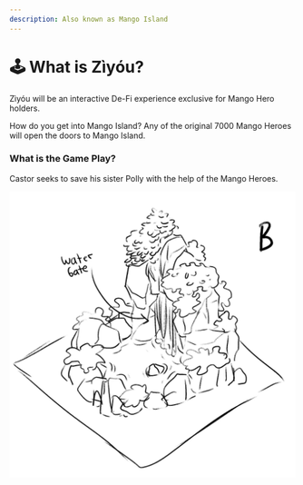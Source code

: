 ```yaml
---
description: Also known as Mango Island
---
```


# 🕹 What is Zìyóu?

Zìyóu will be an interactive De-Fi experience exclusive for Mango Hero holders.&#x20;

How do you get into Mango Island? Any of the original 7000 Mango Heroes will open the doors to Mango Island.

### What is the Game Play?

Castor seeks to save his sister Polly with the help of the Mango Heroes.

![](<../.gitbook/assets/image (12).png>)
